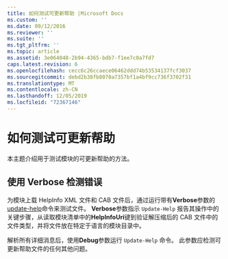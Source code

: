 ```yaml
---
title: 如何测试可更新帮助 |Microsoft Docs
ms.custom: ''
ms.date: 09/12/2016
ms.reviewer: ''
ms.suite: ''
ms.tgt_pltfrm: ''
ms.topic: article
ms.assetid: 3e064048-2b94-4365-bdb7-f1ee7c0a7fd7
caps.latest.revision: 6
ms.openlocfilehash: cecc6c26ccaece06462ddd74b53534137fcf3037
ms.sourcegitcommit: debd2b38fb8070a7357bf1a4bf9cc736f3702f31
ms.translationtype: MT
ms.contentlocale: zh-CN
ms.lasthandoff: 12/05/2019
ms.locfileid: "72367146"
---
```

# <a name="how-to-test-updatable-help"></a>如何测试可更新帮助

本主题介绍用于测试模块的可更新帮助的方法。

## <a name="using-verbose-to-detect-errors"></a>使用 Verbose 检测错误

为模块上载 HelpInfo XML 文件和 CAB 文件后，通过运行带有**Verbose**参数的[update-help](/powershell/module/Microsoft.PowerShell.Core/Update-Help)命令来测试文件。 **Verbose**参数指示 `Update-Help` 报告其操作中的关键步骤，从读取模块清单中的**HelpInfoUri**键到验证解压缩后的 CAB 文件中的文件类型，并将文件放在特定于语言的模块目录中。

解析所有详细消息后，使用**Debug**参数运行 `Update-Help` 命令。 此参数应检测可更新帮助文件的任何其他问题。